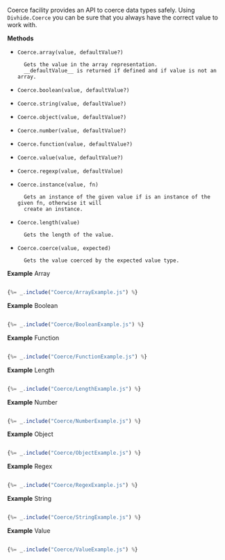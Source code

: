 
Coerce facility provides an API to coerce data types safely. Using `Divhide.Coerce` you can
be sure that you always have the correct value to work with.

**Methods**

* `Coerce.array(value, defaultValue?)`

        Gets the value in the array representation.
        __defaultValue__ is returned if defined and if value is not an array.

* `Coerce.boolean(value, defaultValue?)`

* `Coerce.string(value, defaultValue?)`

* `Coerce.object(value, defaultValue?)`

* `Coerce.number(value, defaultValue?)`

* `Coerce.function(value, defaultValue?)`

* `Coerce.value(value, defaultValue?)`

* `Coerce.regexp(value, defaultValue)`

* `Coerce.instance(value, fn)`

        Gets an instance of the given value if is an instance of the given fn, otherwise it will
        create an instance.

* `Coerce.length(value)`

        Gets the length of the value.

* `Coerce.coerce(value, expected)`

        Gets the value coerced by the expected value type.

**Example** Array

```js

{%= _.include("Coerce/ArrayExample.js") %}

```

**Example** Boolean

```js

{%= _.include("Coerce/BooleanExample.js") %}

```

**Example** Function

```js

{%= _.include("Coerce/FunctionExample.js") %}

```

**Example** Length

```js

{%= _.include("Coerce/LengthExample.js") %}

```

**Example** Number

```js

{%= _.include("Coerce/NumberExample.js") %}

```

**Example** Object

```js

{%= _.include("Coerce/ObjectExample.js") %}

```

**Example** Regex

```js

{%= _.include("Coerce/RegexExample.js") %}

```

**Example** String

```js

{%= _.include("Coerce/StringExample.js") %}

```

**Example** Value

```js

{%= _.include("Coerce/ValueExample.js") %}

```
